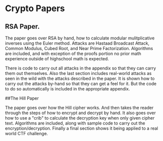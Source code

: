 # Crypto Papers
## RSA Paper.
The paper goes over RSA by hand, how to calculate modular mulitplicative inverses using the Euler method. Attacks are Hastaad Broadcast Attack, Common Modulus, Cubed Root, and Near Prime Factorization. Algorithms are included, and with exception of the proofs portion no prior math experience outside of highschool math is expected.

There is code to carry out all attacks in the appendix so that they can carry them out themselves. Also the last section includes real-world attacks as seen in the wild with the attacks described in the paper. It is shown how to carry out the attacks by-hand so that they can get a feel for it. But the code to do so automatically is included in the appropriate appendix.

##The Hill Paper

The paper goes over how the Hill cipher works. And then takes the reader through the steps of how to encrypt and decrypt by hand. It also goes over how to use a "crib" to calculate the decryption key when only given cipher text. Algorithms are included, along with sample code to carry out the encryption/decryption. Finally a final section shows it being applied to a real world CTF challenge.
